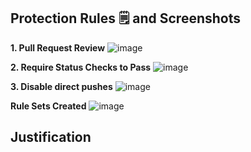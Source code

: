## Protection Rules 🗒️ and Screenshots

**1. Pull Request Review**
![image](https://github.com/user-attachments/assets/5dde3f43-20ff-4b68-81b7-bde67475946d)

**2. Require Status Checks to Pass**
![image](https://github.com/user-attachments/assets/5b26ab7f-4498-4d58-bacf-15076a03172c)

**3. Disable direct pushes**
![image](https://github.com/user-attachments/assets/6048b59d-e549-4a3c-9df3-cb2c112bc509)

**Rule Sets Created**
![image](https://github.com/user-attachments/assets/5d595dfe-55c6-4c17-b93c-e35cc31df48d)

## Justification 



